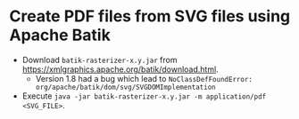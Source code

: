 # Create PDF files from SVG files using Apache Batik

* Download `batik-rasterizer-x.y.jar` from https://xmlgraphics.apache.org/batik/download.html.
  * Version 1.8 had a bug which lead to `NoClassDefFoundError: org/apache/batik/dom/svg/SVGDOMImplementation`
* Execute `java -jar batik-rasterizer-x.y.jar -m application/pdf <SVG_FILE>`.
